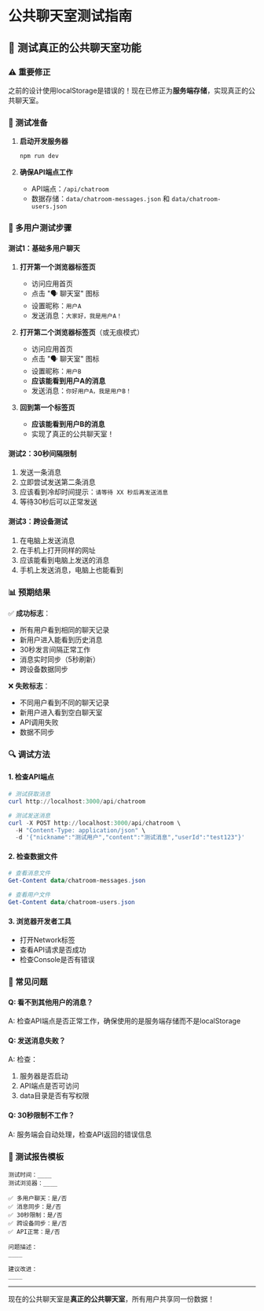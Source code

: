 # 公共聊天室测试指南

## 🧪 测试真正的公共聊天室功能

### ⚠️ 重要修正
之前的设计使用localStorage是错误的！现在已修正为**服务端存储**，实现真正的公共聊天室。

### 🔧 测试准备

1. **启动开发服务器**
   ```powershell
   npm run dev
   ```

2. **确保API端点工作**
   - API端点：`/api/chatroom`
   - 数据存储：`data/chatroom-messages.json` 和 `data/chatroom-users.json`

### 🎯 多用户测试步骤

#### 测试1：基础多用户聊天
1. **打开第一个浏览器标签页**
   - 访问应用首页
   - 点击 "🗣️ 聊天室" 图标
   - 设置昵称：`用户A`
   - 发送消息：`大家好，我是用户A！`

2. **打开第二个浏览器标签页**（或无痕模式）
   - 访问应用首页
   - 点击 "🗣️ 聊天室" 图标
   - 设置昵称：`用户B`
   - **应该能看到用户A的消息**
   - 发送消息：`你好用户A，我是用户B！`

3. **回到第一个标签页**
   - **应该能看到用户B的消息**
   - 实现了真正的公共聊天室！

#### 测试2：30秒间隔限制
1. 发送一条消息
2. 立即尝试发送第二条消息
3. 应该看到冷却时间提示：`请等待 XX 秒后再发送消息`
4. 等待30秒后可以正常发送

#### 测试3：跨设备测试
1. 在电脑上发送消息
2. 在手机上打开同样的网址
3. 应该能看到电脑上发送的消息
4. 手机上发送消息，电脑上也能看到

### 📊 预期结果

✅ **成功标志**：
- 所有用户看到相同的聊天记录
- 新用户进入能看到历史消息
- 30秒发言间隔正常工作
- 消息实时同步（5秒刷新）
- 跨设备数据同步

❌ **失败标志**：
- 不同用户看到不同的聊天记录
- 新用户进入看到空白聊天室
- API调用失败
- 数据不同步

### 🔍 调试方法

#### 1. 检查API端点
```powershell
# 测试获取消息
curl http://localhost:3000/api/chatroom

# 测试发送消息
curl -X POST http://localhost:3000/api/chatroom \
  -H "Content-Type: application/json" \
  -d '{"nickname":"测试用户","content":"测试消息","userId":"test123"}'
```

#### 2. 检查数据文件
```powershell
# 查看消息文件
Get-Content data/chatroom-messages.json

# 查看用户文件  
Get-Content data/chatroom-users.json
```

#### 3. 浏览器开发者工具
- 打开Network标签
- 查看API请求是否成功
- 检查Console是否有错误

### 🐛 常见问题

#### Q: 看不到其他用户的消息？
A: 检查API端点是否正常工作，确保使用的是服务端存储而不是localStorage

#### Q: 发送消息失败？
A: 检查：
1. 服务器是否启动
2. API端点是否可访问
3. data目录是否有写权限

#### Q: 30秒限制不工作？
A: 服务端会自动处理，检查API返回的错误信息

### 📝 测试报告模板

```
测试时间：____
测试浏览器：____

✅ 多用户聊天：是/否
✅ 消息同步：是/否  
✅ 30秒限制：是/否
✅ 跨设备同步：是/否
✅ API正常：是/否

问题描述：
____

建议改进：
____
```

---

现在的公共聊天室是**真正的公共聊天室**，所有用户共享同一份数据！

